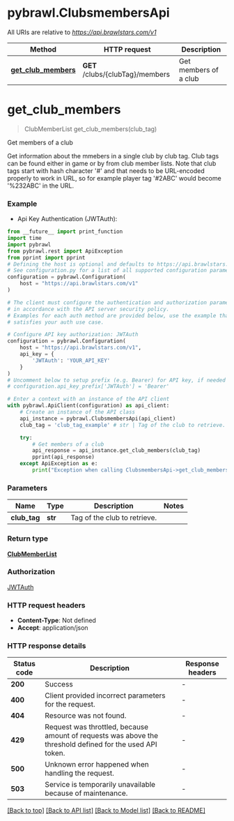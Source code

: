 # pybrawl.ClubsmembersApi

All URIs are relative to *https://api.brawlstars.com/v1*

Method | HTTP request | Description
------------- | ------------- | -------------
[**get_club_members**](ClubsmembersApi.md#get_club_members) | **GET** /clubs/{clubTag}/members | Get members of a club


# **get_club_members**
> ClubMemberList get_club_members(club_tag)

Get members of a club

Get information about the mmebers in a single club by club tag. Club tags can be found either in game or by from club member lists. Note that club tags start with hash character '#' and that needs to be URL-encoded properly to work in URL, so for example player tag '#2ABC' would become '%232ABC' in the URL. 

### Example

* Api Key Authentication (JWTAuth):
```python
from __future__ import print_function
import time
import pybrawl
from pybrawl.rest import ApiException
from pprint import pprint
# Defining the host is optional and defaults to https://api.brawlstars.com/v1
# See configuration.py for a list of all supported configuration parameters.
configuration = pybrawl.Configuration(
    host = "https://api.brawlstars.com/v1"
)

# The client must configure the authentication and authorization parameters
# in accordance with the API server security policy.
# Examples for each auth method are provided below, use the example that
# satisfies your auth use case.

# Configure API key authorization: JWTAuth
configuration = pybrawl.Configuration(
    host = "https://api.brawlstars.com/v1",
    api_key = {
        'JWTAuth': 'YOUR_API_KEY'
    }
)
# Uncomment below to setup prefix (e.g. Bearer) for API key, if needed
# configuration.api_key_prefix['JWTAuth'] = 'Bearer'

# Enter a context with an instance of the API client
with pybrawl.ApiClient(configuration) as api_client:
    # Create an instance of the API class
    api_instance = pybrawl.ClubsmembersApi(api_client)
    club_tag = 'club_tag_example' # str | Tag of the club to retrieve. 

    try:
        # Get members of a club
        api_response = api_instance.get_club_members(club_tag)
        pprint(api_response)
    except ApiException as e:
        print("Exception when calling ClubsmembersApi->get_club_members: %s\n" % e)
```

### Parameters

Name | Type | Description  | Notes
------------- | ------------- | ------------- | -------------
 **club_tag** | **str**| Tag of the club to retrieve.  | 

### Return type

[**ClubMemberList**](ClubMemberList.md)

### Authorization

[JWTAuth](../README.md#JWTAuth)

### HTTP request headers

 - **Content-Type**: Not defined
 - **Accept**: application/json

### HTTP response details
| Status code | Description | Response headers |
|-------------|-------------|------------------|
**200** | Success |  -  |
**400** | Client provided incorrect parameters for the request. |  -  |
**404** | Resource was not found. |  -  |
**429** | Request was throttled, because amount of requests was above the threshold defined for the used API token.  |  -  |
**500** | Unknown error happened when handling the request.  |  -  |
**503** | Service is temporarily unavailable because of maintenance.  |  -  |

[[Back to top]](#) [[Back to API list]](../README.md#documentation-for-api-endpoints) [[Back to Model list]](../README.md#documentation-for-models) [[Back to README]](../README.md)

